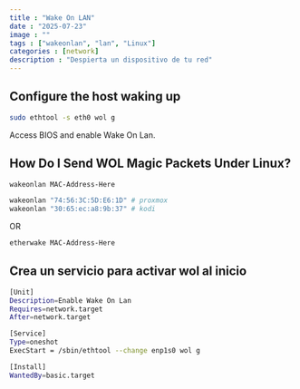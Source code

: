 ```yaml
---
title : "Wake On LAN"
date : "2025-07-23"
image : ""
tags : ["wakeonlan", "lan", "Linux"]
categories : [network]
description : "Despierta un dispositivo de tu red"
---
```



## Configure the host waking up

```sh
sudo ethtool -s eth0 wol g
```

Access BIOS and enable Wake On Lan.


## How Do I Send WOL Magic Packets Under Linux?

```sh
wakeonlan MAC-Address-Here

wakeonlan "74:56:3C:5D:E6:1D" # proxmox
wakeonlan "30:65:ec:a8:9b:37" # kodi
```
OR  
```sh
etherwake MAC-Address-Here
```

## Crea un servicio para activar wol al inicio


```bash ❴lineNos="true" wrap="true" title="/etc/systemd/system/wol.service"❵
[Unit]
Description=Enable Wake On Lan
Requires=network.target
After=network.target

[Service]
Type=oneshot
ExecStart = /sbin/ethtool --change enp1s0 wol g

[Install]
WantedBy=basic.target
```

